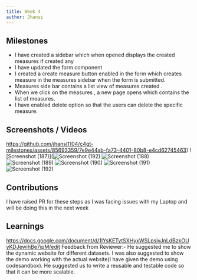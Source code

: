 ```yaml
---
title: Week 4
author: Jhansi
---
```


## Milestones
- I have created a sidebar which when opened displays the created measures if created any
- I have updated the form component
- I created a create measure button enabled in the form which creates measure in the measures sidebar when the form is submitted.
- Measures side bar contains a list view of measures created .
- When we click on the measures , a new page opens which contains the list of measures.
- I have enabled delete option so that the users can delete the specific measure.

## Screenshots / Videos 

https://github.com/jhansi1104/c4gt-milestones/assets/85693359/7e9e44ab-fa73-4401-80b8-e4cd62745463)
![Screenshot (187)](![Screenshot (192)](https://github.com/jhansi1104/c4gt-milestones/assets/85693359/713307a0-0107-45fc-95ff-b95d509966a5)
![Screenshot (188)](https://github.com/jhansi1104/c4gt-milestones/assets/85693359/5f339c73-fd90-4c51-835d-c96c55ec4d9e)
![Screenshot (189)](https://github.com/jhansi1104/c4gt-milestones/assets/85693359/da813d92-221a-4756-93e5-420daf69538c)
![Screenshot (190)](https://github.com/jhansi1104/c4gt-milestones/assets/85693359/6c6115ef-e14b-4068-b1f7-7ef084242eb4)
![Screenshot (191)](https://github.com/jhansi1104/c4gt-milestones/assets/85693359/840e4bae-54cc-4959-9900-048f70d8c756)
![Screenshot (192)](https://github.com/jhansi1104/c4gt-milestones/assets/85693359/5d0f7fc6-424d-4054-8d6c-6f1437f55cb6)



## Contributions
I have raised PR for these steps as I was facing issues with my Laptop and will be doing this in the next week

## Learnings
https://docs.google.com/document/d/1IYsKETytSXHyxWSLpsjvJnLdBzkOUyKDJewihBe7ipM/edit
Feedback from Reviewer:-
He suggested me to show the dynamic website for different datasets.
I was also suggested to show the demo working with the actual website(I have given the demo using codesandbox).
He suggested us to write a reusable and testable code so that it can be more scalable.
